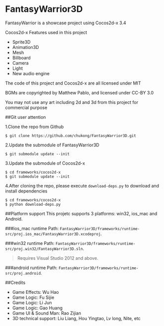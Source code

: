 FantasyWarrior3D
================

FantasyWarrior is a showcase project using Cocos2d-x 3.4

Cocos2d-x Features used in this project
* Sprite3D
* Animation3D
* Mesh
* Billboard
* Camera
* Light
* New audio engine

The code of this project and Cocos2d-x are all licensed under MIT

BGMs are copyrighted by Matthew Pablo, and licensed under CC-BY 3.0

You may not use any art including 2d and 3d from this project for commercial purpose

##Git user attention

1.Clone the repo from Github

```
$ git clone https://github.com/chukong/FantasyWarrior3D.git
```

2.Update the submodule of FantasyWarrior3D

```
$ git submodule update --init
```
3.Update the submodule of Cocos2d-x

```
$ cd frameworks/cocos2d-x
$ git submodule update --init
```

4.After cloning the repo, please execute `download-deps.py` to download and install dependencies

```
$ cd frameworks/cocos2d-x
$ python download-deps.py
```


##Platform support
This projetc supports 3 platforms: win32, ios_mac and Android.

###ios_mac runtime
Path:
`FantasyWarrior3D/frameworks/runtime-src/proj.ios_mac/FantasyWarrior3D.xcodeproj`.

###win32 runtime
Path: `FantasyWarrior3D/frameworks/runtime-src/proj.win32/FantasyWarrior3D.sln`.
>Requires Visual Studio 2012 and above.

###android runtime
Path: `FantasyWarrior3D/frameworks/runtime-src/proj.android`.

##Credits
* Game Effects: Wu Hao
* Game Logic: Fu Sijie
* Game Logic: Li Jun
* Game Logic: Gao Huang
* Game UI & Sound Man: Rao Zijian
* 3D technical support: Liu Liang, Hou Yingtao, Lv long, Nite, etc
